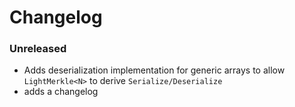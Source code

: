 # Changelog

### Unreleased

- Adds deserialization implementation for generic arrays to allow `LightMerkle<N>` to derive `Serialize/Deserialize`
- adds a changelog
